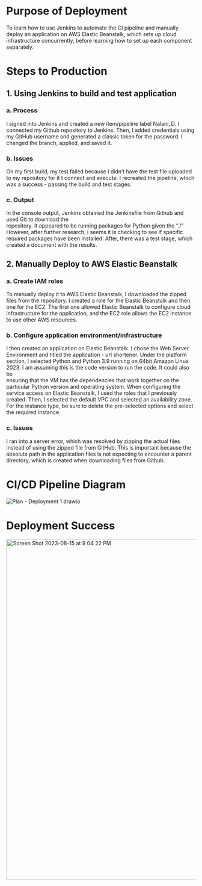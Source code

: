 # Purpose of Deployment
To learn how to use Jenkins to automate the CI pipeline and manually deploy an application on AWS Elastic Beanstalk, which sets up cloud infrastructure concurrently, before learning how to set up each component separately. 

# Steps to Production
## 1. Using Jenkins to build and test application
  ### a. Process
  I signed into Jenkins and created a new item/pipeline label Nalani_D. I connected my Github repository to      Jenkins. Then, I added credentials using my GitHub username and generated a classic token for the password.    I changed the branch, applied, and saved it.
 ### b. Issues
  On my first build, my test failed because I didn’t have the test file uploaded to my repository for it t       connect and execute. I recreated the pipeline, which was a success - passing the build and test stages. 
 ### c. Output
  In the console output, Jenkins obtained the Jenkinsfile from Github and used Git to download the           
  repository. It appeared to be running packages for Python given the “./” However, after further research, i    seems it is checking to see if specific required packages have been installed.
  After, there was a test stage, which created a document with the results.


## 2. Manually Deploy to AWS Elastic Beanstalk
### a. Create IAM roles
 To manually deploy it to AWS Elastic Beanstalk, I downloaded the zipped files from the repository. I created a role for the Elastic Beanstalk and then one for the EC2. The first one allowed Elastic Beanstalk to configure cloud infrastructure for the application, and the EC2 role allows the EC2 instance to use other AWS resources.  
### b. Configure application environment/infrastructure
  I then created an application on Elastic Beanstalk. I chose the Web Server Environment and titled the         application - url shortener. Under the platform section, I selected Python and Python 3.9 running on 64bit     Amazon Linux 2023. I am assuming this is the code version to run the code. It could also be       
  ensuring that the VM has the dependencies that work together on the particular Python version and operating   system. 
  When configuring the service access on Elastic Beanstalk, I used the roles that I previously created.          Then, I selected the default VPC and selected an availability zone. For the instance type, be sure to          delete the pre-selected options and select the required instance.
### c. Issues
  I ran into a server error, which was resolved by zipping the actual files instead of using the zipped          file from GitHub. This is important because the absolute path in the application files is not expecting       to encounter a parent directory, which is created when downloading files from Github.

# CI/CD Pipeline Diagram
![Plan - Deployment 1 drawio](https://github.com/nalDaniels/Deployment1/assets/135375665/3c9087d1-483a-4bf7-866b-3bc1d91a83b4)

# Deployment Success
<img width="906" alt="Screen Shot 2023-08-15 at 9 04 22 PM" src="https://github.com/nalDaniels/Deployment1/assets/135375665/65fd1e9f-dd26-4fd5-91a3-5eb1d47895aa">

